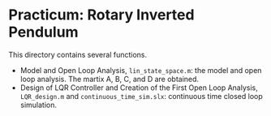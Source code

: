 # Practicum: Rotary Inverted Pendulum

This directory contains several functions.

- Model and Open Loop Analysis, `lin_state_space.m`: the model and open loop analysis. The martix A, B, C, and D are obtained.
- Design of LQR Controller and Creation of the First Open Loop Analysis, `LQR_design.m` and `continuous_time_sim.slx`: continuous time closed loop simulation.
